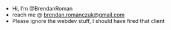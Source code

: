 -  Hi, I’m @BrendanRoman
- reach me @ brendan.romanczuk@gmail.com
- Please ignore the webdev stuff, I should have fired that client
<!---
BrendanRoman/BrendanRoman is a ✨ special ✨ repository because its `README.md` (this file) appears on your GitHub profile.
You can click the Preview link to take a look at your changes.
--->
